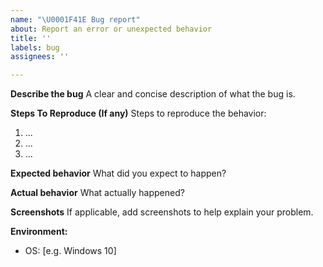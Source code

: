 ```yaml
---
name: "\U0001F41E Bug report"
about: Report an error or unexpected behavior
title: ''
labels: bug
assignees: ''

---
```


**Describe the bug**
A clear and concise description of what the bug is.

**Steps To Reproduce (If any)**
Steps to reproduce the behavior:
1. ...
2. ...
3. ...

**Expected behavior**
What did you expect to happen?

**Actual behavior**
What actually happened?

**Screenshots**
If applicable, add screenshots to help explain your problem.

**Environment:**
 - OS: [e.g. Windows 10]
